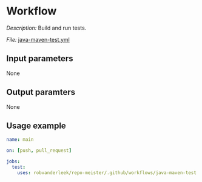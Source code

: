 # Workflow 

*Description:* Build and run tests.

*File:* [java-maven-test.yml](https://github.com/repo-meister/.github/workflows/java-maven-test.yml)

## Input parameters

None

## Output paramters

None

## Usage example

```yaml
name: main

on: [push, pull_request]

jobs:
  test:
    uses: robvanderleek/repo-meister/.github/workflows/java-maven-test.yml@main
```
